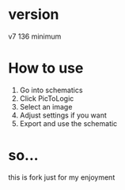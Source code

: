 # version
v7 136 minimum

# How to use
1. Go into schematics
2. Click PicToLogic
3. Select an image
4. Adjust settings if you want
5. Export and use the schematic

# so...
this is fork just for my enjoyment
